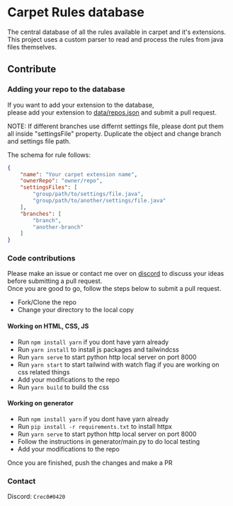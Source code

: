 # Carpet Rules database

The central database of all the rules available in carpet and it's extensions.  
This project uses a custom parser to read and process the rules from java files themselves.  

## Contribute

### Adding your repo to the database

If you want to add your extension to the database,  
please add your extension to [data/repos.json](data/repos.json) and submit a pull request.

NOTE: If different branches use differnt settings file, please dont put them all inside "settingsFile" property. Duplicate the object and change branch and settings file path.

The schema for rule follows:
```json
{
    "name": "Your carpet extension name",
    "ownerRepo": "owner/repo",
    "settingsFiles": [
        "group/path/to/settings/file.java",
        "group/path/to/another/settings/file.java"
    ],
    "branches": [
        "branch",
        "another-branch"
    ]
}
```

### Code contributions

Please make an issue or contact me over on [discord](#contact) to discuss your ideas before submitting a pull request.  
Once you are good to go, follow the steps below to submit a pull request.

- Fork/Clone the repo
- Change your directory to the local copy

#### Working on HTML, CSS, JS

- Run `npm install yarn` if you dont have yarn already
- Run `yarn install` to install js packages and tailwindcss
- Run `yarn serve` to start python http local server on port 8000
- Run `yarn start` to start tailwind with watch flag if you are working on css related things
- Add your modifications to the repo
- Run `yarn build` to build the css

#### Working on generator

- Run `npm install yarn` if you dont have yarn already
- Run `pip install -r requirements.txt` to install httpx
- Run `yarn serve` to start python http local server on port 8000
- Follow the instructions in generator/main.py to do local testing
- Add your modifications to the repo

Once you are finished, push the changes and make a PR

### Contact

Discord: `Crec0#0420`

